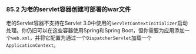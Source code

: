 ### 85.2 为老的servlet容器创建可部署的war文件

老的Servlet容器不支持在Servlet 3.0中使用的`ServletContextInitializer`启动处理。你仍旧可以在这些容器使用Spring和Spring Boot，但你需要为应用添加一个`web.xml`，并将它配置为通过一个`DispatcherServlet`加载一个`ApplicationContext`。
